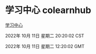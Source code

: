 # 学习中心 colearnhub
[学习中心](http://27.19.33.125:56308/colearnhub/)

2022年 10月 11日 星期二 20:20:02 CST

2022年 10月 11日 星期二 12:20:02 GMT
